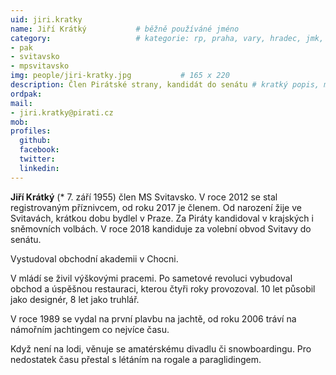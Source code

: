 ```yaml
---
uid: jiri.kratky
name: Jiří Krátký          	# běžně používáné jméno
category:              	    # kategorie: rp, praha, vary, hradec, jmk, senat
- pak
- svitavsko
- mpsvitavsko
img: people/jiri-kratky.jpg           # 165 x 220
description: Člen Pirátské strany, kandidát do senátu # kratký popis, max 160 znaků
ordpak:
mail:
- jiri.kratky@pirati.cz
mob:
profiles:
  github:
  facebook:
  twitter:
  linkedin:
---
```

**Jiří Krátký** (* 7. září 1955) člen MS Svitavsko. V roce 2012 se stal registrovaným příznivcem, od roku 2017 je členem. Od narození žije ve Svitavách, krátkou dobu bydlel v Praze. Za Piráty kandidoval v krajských i sněmovních volbách. V roce 2018 kandiduje za volební obvod Svitavy do senátu.

Vystudoval obchodní akademii v Chocni.

V mládí se živil výškovými pracemi. Po sametové revoluci vybudoval obchod a úspěšnou restauraci, kterou čtyři roky provozoval. 10 let působil jako designér, 8 let jako truhlář.

V roce 1989 se vydal na první plavbu na jachtě, od roku 2006 tráví na námořním jachtingem co nejvíce času.

Když není na lodi, věnuje se amatérskému divadlu či snowboardingu. Pro nedostatek času přestal s létáním na rogale a paraglidingem.

